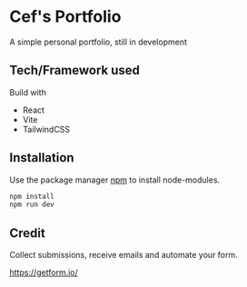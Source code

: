 # Cef's Portfolio

A simple personal portfolio, still in development

## Tech/Framework used

Build with

- React
- Vite
- TailwindCSS

## Installation

Use the package manager [npm](https://docs.npmjs.com/cli/v8/commands/npm-install) to install node-modules.

```bash
npm install
npm run dev
```
## Credit

Collect submissions, receive emails and automate your form.

https://getform.io/

